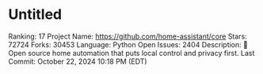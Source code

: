 # Untitled

Ranking: 17
Project Name: https://github.com/home-assistant/core
Stars: 72724
Forks: 30453
Language: Python
Open Issues: 2404
Description: 🏡 Open source home automation that puts local control and privacy first.
Last Commit: October 22, 2024 10:18 PM (EDT)